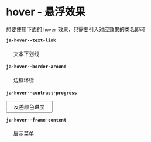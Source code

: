 # hover - 悬浮效果

想要使用下面的 `hover` 效果，只需要引入对应效果的类名即可

**`ja-hover--text-link`**
<div class="ja-hover ja-hover--text-link">文本下划线</div>

**`ja-hover--border-around`**
<div class="ja-hover ja-hover--border-around">边框环绕</div>

**`ja-hover--contrast-progress`**
<div class="ja-hover ja-hover--contrast-progress">反差颜色进度</div>

**`ja-hover--frame-content`**
<div class="ja-hover ja-hover--frame-content">展示菜单</div>

<style>
  .ja-hover {
    display: inline-block;
    margin-right: 20px;
    padding: 5px 20px;
  }
  .ja-hover--contrast-progress {
    background: #fff;
    color: #000;
    border: 1px solid #000;
  }
</style>